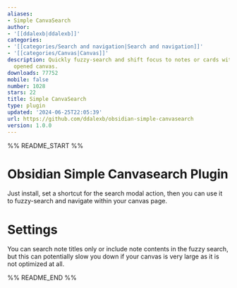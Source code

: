 ```yaml
---
aliases:
- Simple CanvaSearch
author:
- '[[ddalexb|ddalexb]]'
categories:
- '[[categories/Search and navigation|Search and navigation]]'
- '[[categories/Canvas|Canvas]]'
description: Quickly fuzzy-search and shift focus to notes or cards within the currently
  opened canvas.
downloads: 77752
mobile: false
number: 1028
stars: 22
title: Simple CanvaSearch
type: plugin
updated: '2024-06-25T22:05:39'
url: https://github.com/ddalexb/obsidian-simple-canvasearch
version: 1.0.0
---
```


%% README_START %%

# Obsidian Simple Canvasearch Plugin

Just install, set a shortcut for the search modal action, then you can use it to fuzzy-search and navigate within your canvas page.
# Settings
You can search note titles only or include note contents in the fuzzy search, but this can potentially slow you down if your canvas is very large as it is not optimized at all. 

%% README_END %%